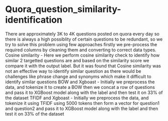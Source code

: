 # Quora_question_similarity-identification
There are approximately 3K to 4K questions posted on quora every day so there is always a high possiblity of certain questions to be redundant, so we try to solve this problem using few approaches firstly we pre-process the required columns by cleaning them and converting to correct data types. 
Cosine similarity - Here we perform cosine similarity check to identify how similar 2 targetted questions are and based on the similarity score we compare it with the output label. But it was found that Cosine similarity was not an effective way to identify similar question as there would be challenges like phrase change and synonyms which make it difficult to identify similar questions 
BOW and Xgboast - Initially we preprocess the data, and tokenize it to create a BOW then we concat a row of questions and pass it to XGBoost model along with the label and then test it on 33% of the dataset 
TFIDF and Xgboast - Initially we preprocess the data, and tokenize it using TFIDF using 5000 tokens then form a vector for question1 and question2 and pass it to XGBoost model along with the label and then test it on 33% of the dataset
